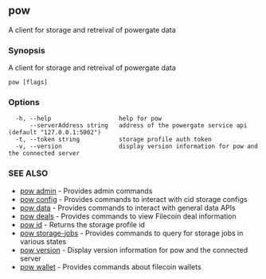 ## pow

A client for storage and retreival of powergate data

### Synopsis

A client for storage and retreival of powergate data

```
pow [flags]
```

### Options

```
  -h, --help                   help for pow
      --serverAddress string   address of the powergate service api (default "127.0.0.1:5002")
  -t, --token string           storage profile auth token
  -v, --version                display version information for pow and the connected server
```

### SEE ALSO

* [pow admin](pow_admin.md)	 - Provides admin commands
* [pow config](pow_config.md)	 - Provides commands to interact with cid storage configs
* [pow data](pow_data.md)	 - Provides commands to interact with general data APIs
* [pow deals](pow_deals.md)	 - Provides commands to view Filecoin deal information
* [pow id](pow_id.md)	 - Returns the storage profile id
* [pow storage-jobs](pow_storage-jobs.md)	 - Provides commands to query for storage jobs in various states
* [pow version](pow_version.md)	 - Display version information for pow and the connected server
* [pow wallet](pow_wallet.md)	 - Provides commands about filecoin wallets

